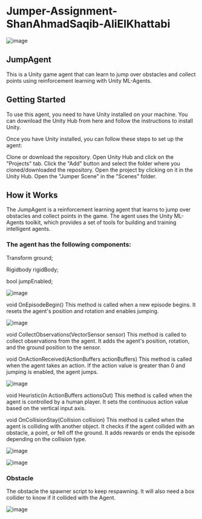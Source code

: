 # Jumper-Assignment-ShanAhmadSaqib-AliElKhattabi

![image](https://user-images.githubusercontent.com/60844044/235789700-deb976b4-62f9-4e09-866b-37f51402f296.png)


## JumpAgent
This is a Unity game agent that can learn to jump over obstacles and collect points using reinforcement learning with Unity ML-Agents.

## Getting Started
To use this agent, you need to have Unity installed on your machine. You can download the Unity Hub from here and follow the instructions to install Unity.

Once you have Unity installed, you can follow these steps to set up the agent:

Clone or download the repository.
Open Unity Hub and click on the "Projects" tab.
Click the "Add" button and select the folder where you cloned/downloaded the repository.
Open the project by clicking on it in the Unity Hub.
Open the "Jumper Scene" in the "Scenes" folder.

## How it Works
The JumpAgent is a reinforcement learning agent that learns to jump over obstacles and collect points in the game. The agent uses the Unity ML-Agents toolkit, which provides a set of tools for building and training intelligent agents.

### The agent has the following components:

Transform ground;

Rigidbody rigidBody;

bool jumpEnabled;

![image](https://user-images.githubusercontent.com/60844044/235786322-90ff7e65-f0dd-4745-99b5-df9b2bd841a6.png)


void OnEpisodeBegin()
This method is called when a new episode begins. It resets the agent's position and rotation and enables jumping.

![image](https://user-images.githubusercontent.com/60844044/235786700-ec04a5d3-c627-4912-a042-1114bd9fea1e.png)


void CollectObservations(VectorSensor sensor)
This method is called to collect observations from the agent. It adds the agent's position, rotation, and the ground position to the sensor.

void OnActionReceived(ActionBuffers actionBuffers)
This method is called when the agent takes an action. If the action value is greater than 0 and jumping is enabled, the agent jumps.

![image](https://user-images.githubusercontent.com/60844044/235786770-fdc1d89a-5894-4c01-b223-5cbac7bfbaef.png)


void Heuristic(in ActionBuffers actionsOut)
This method is called when the agent is controlled by a human player. It sets the continuous action value based on the vertical input axis.

void OnCollisionStay(Collision collision)
This method is called when the agent is colliding with another object. It checks if the agent collided with an obstacle, a point, or fell off the ground. It adds rewards or ends the episode depending on the collision type.

![image](https://user-images.githubusercontent.com/60844044/235786958-08539242-ceef-4481-a28a-ece433ca2a74.png)

![image](https://user-images.githubusercontent.com/60844044/235789319-7af72372-d443-4936-ac2c-697a4368a173.png)


### Obstacle
The obstacle the spawner script to keep respawning. It will also need a box collider to know if it collided with the Agent.

![image](https://user-images.githubusercontent.com/60844044/235788771-b334f8aa-5305-420d-afe6-b829a3dc377f.png)


